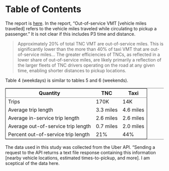 
# Table of Contents



The report is [here](https://archive.sfcta.org/sites/default/files/content/Planning/TNCs/TNCs_Today_112917.pdf). In the report, &ldquo;Out-of-service VMT [vehicle miles travelled] refers to the vehicle miles traveled while circulating to pickup a passenger.&rdquo; It is not clear if this includes P3 time and distance.

> Approximately 20% of total TNC VMT are out-of-service miles. This is significantly lower than the more than 40% of taxi VMT that are out-of-service miles&#x2026; The greater efficiencies of TNCs, as
> reflected in a lower share of out-of-service miles, are likely
> primarily a reflection of the larger fleets of TNC drivers operating on the road at any given time, enabling shorter distances to pickup locations. 

Table 4 (weekdays) is similar to tables 5 and 6 (weekends).

<table border="2" cellspacing="0" cellpadding="6" rules="groups" frame="hsides">


<colgroup>
<col  class="org-left" />

<col  class="org-left" />

<col  class="org-left" />
</colgroup>
<thead>
<tr>
<th scope="col" class="org-left">Quantity</th>
<th scope="col" class="org-left">TNC</th>
<th scope="col" class="org-left">Taxi</th>
</tr>
</thead>

<tbody>
<tr>
<td class="org-left">Trips</td>
<td class="org-left">170K</td>
<td class="org-left">14K</td>
</tr>


<tr>
<td class="org-left">Average trip length</td>
<td class="org-left">3.3 miles</td>
<td class="org-left">4.6 miles</td>
</tr>


<tr>
<td class="org-left">Average in-service trip length</td>
<td class="org-left">2.6 miles</td>
<td class="org-left">2.6 miles</td>
</tr>


<tr>
<td class="org-left">Average out-of-service trip length</td>
<td class="org-left">0.7 miles</td>
<td class="org-left">2.0 miles</td>
</tr>


<tr>
<td class="org-left">Percent out-of-service trip length</td>
<td class="org-left">21%</td>
<td class="org-left">44%</td>
</tr>
</tbody>
</table>

The data used in this study was collected from the Uber API. &ldquo;Sending a request to the API returns a text file response containing this information [nearby vehicle locations, estimated times-to-pickup, and more]. I am sceptical of the data here.

